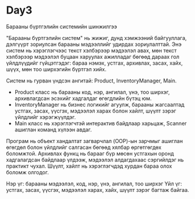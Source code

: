 # Day3

Барааны бүртгэлийн системийн шинжилгээ

"Барааны бүртгэлийн систем" нь жижиг, дунд хэмжээний байгууллага, дэлгүүрт зориулсан барааны мэдээллийг удирдах зориулалттай. Энэ систем нь хэрэглэгчээс текст хэлбэрээр мэдээлэл авах, мөн текст хэлбэрээр мэдээлэл буцаан харуулах ажилладаг бөгөөд дараах гол үйлдлүүдийг гүйцэтгэдэг: бараа нэмэх, устгах, архивлах, засах, хайх, шүүх, мөн тоо ширхэгийн бүртгэл хийх.

Систем нь гурван үндсэн ангитай: Product, InventoryManager, Main.
- Product класс нь барааны код, нэр, ангилал, үнэ, тоо ширхэг, архивлагдсан эсэхийг хадгалдаг өгөгдлийн бүтэц юм.
- InventoryManager нь бизнес логикийг агуулж, барааны жагсаалтад устгах, засах, үүсгэх, мэдээлэл харах болон хайлт, шүүлт зэрэг үйлдлийг хэрэгжүүлдэг.
- Main класс нь хэрэглэгчтэй интерактив байдлаар харьцаж, Scanner ашиглан команд хүлээн авдаг.

Програм нь объект хандалтат загварчлал (OOP)-ын зарчмыг ашиглан өгөгдөл болон үйлдлийг салгасан бөгөөд хялбар өргөтгөгдөх боломжтой. Архивлах функц нь барааг бүр мөсөн устгахын оронд хадгалагдсан байдлаар үлдээж, мэдээлэл алдагдахаас сэргийлдэг нь практикт чухал. Шүүлт, хайлт нь хэрэглэгчдэд хурдан бараа олох боломж олгодог.


Нэр үг: барааны мэдээлэл, код, нэр, үнэ, ангилал, тоо ширхэг 
Үйл үг: устгах, засах, үүсгэх, мэдээлэл харах, хайх, шүүлт зэрэг багтаж байгаа.



	
	
	
	
	
	
	
	
	
	
	
	
	
	
	
	
	


